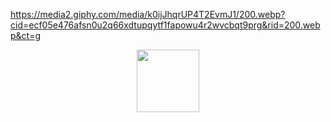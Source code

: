 https://media2.giphy.com/media/k0ijJhqrUP4T2EvmJ1/200.webp?cid=ecf05e476afsn0u2q66xdtupqytf1fapowu4r2wvcbqt9prg&rid=200.webp&ct=g

<div id="header" align="center">
  <img src="https://giphy.com/embed/k0ijJhqrUP4T2EvmJ1" width="100"/>
</div>
